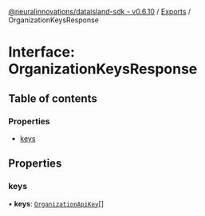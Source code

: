 [@neuralinnovations/dataisland-sdk - v0.6.10](../../README.md) / [Exports](../modules.md) / OrganizationKeysResponse

# Interface: OrganizationKeysResponse

## Table of contents

### Properties

- [keys](OrganizationKeysResponse.md#keys)

## Properties

### keys

• **keys**: [`OrganizationApiKey`](OrganizationApiKey.md)[]

